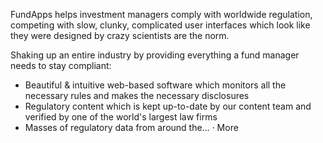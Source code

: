 FundApps helps investment managers comply with worldwide regulation, competing with slow, clunky, complicated user interfaces which look like they were designed by crazy scientists are the norm.

Shaking up an entire industry by providing everything a fund manager needs to stay compliant:

* Beautiful & intuitive web-based software which monitors all the necessary rules and makes the necessary disclosures
* Regulatory content which is kept up-to-date by our content team and verified by one of the world's largest law firms
* Masses of regulatory data from around the… · More